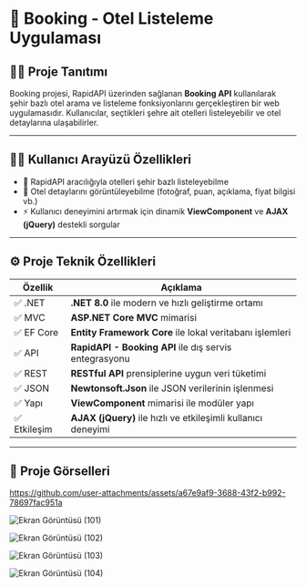 
# 🏨 Booking - Otel Listeleme Uygulaması

## 👨‍💻 Proje Tanıtımı

Booking projesi, RapidAPI üzerinden sağlanan **Booking API** kullanılarak şehir bazlı otel arama ve listeleme fonksiyonlarını gerçekleştiren bir web uygulamasıdır. Kullanıcılar, seçtikleri şehre ait otelleri listeleyebilir ve otel detaylarına ulaşabilirler.

---

## 🙎‍♂️ Kullanıcı Arayüzü Özellikleri

- 🌆 RapidAPI aracılığıyla otelleri şehir bazlı listeleyebilme  
- 🏨 Otel detaylarını görüntüleyebilme (fotoğraf, puan, açıklama, fiyat bilgisi vb.)  
- ⚡ Kullanıcı deneyimini artırmak için dinamik **ViewComponent** ve **AJAX (jQuery)** destekli sorgular  

---

## ⚙️ Proje Teknik Özellikleri

| Özellik | Açıklama |
|--------|----------|
| ✅ .NET | **.NET 8.0** ile modern ve hızlı geliştirme ortamı |
| ✅ MVC | **ASP.NET Core MVC** mimarisi |
| ✅ EF Core | **Entity Framework Core** ile lokal veritabanı işlemleri |
| ✅ API | **RapidAPI - Booking API** ile dış servis entegrasyonu |
| ✅ REST | **RESTful API** prensiplerine uygun veri tüketimi |
| ✅ JSON | **Newtonsoft.Json** ile JSON verilerinin işlenmesi |
| ✅ Yapı | **ViewComponent** mimarisi ile modüler yapı |
| ✅ Etkileşim | **AJAX (jQuery)** ile hızlı ve etkileşimli kullanıcı deneyimi |

---

## 📸 Proje Görselleri

https://github.com/user-attachments/assets/a67e9af9-3688-43f2-b992-78697fac951a

![Ekran Görüntüsü (101)](https://github.com/user-attachments/assets/b0e318e6-92a8-4a58-9c3c-17376a603ad0)

![Ekran Görüntüsü (102)](https://github.com/user-attachments/assets/8d264368-ddfe-41ce-8128-60b6bb107265)

![Ekran Görüntüsü (103)](https://github.com/user-attachments/assets/94a7ab7f-8e82-46e0-8610-72dc01621722)

![Ekran Görüntüsü (104)](https://github.com/user-attachments/assets/057c3354-2bcc-41fd-8213-e9c47b172b42)





